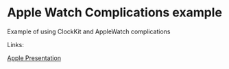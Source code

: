 # Apple Watch Complications example

Example of using ClockKit and AppleWatch complications

Links:

[Apple Presentation][1]  

[1]:	https://developer.apple.com/videos/play/wwdc2015-209/
